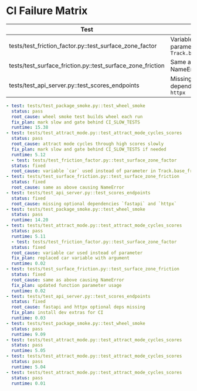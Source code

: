 # CI Failure Matrix

| Test | Root Cause | Status | PR |
|------|------------|--------|----|
| tests/test_friction_factor.py::test_surface_zone_factor | Variable `car` used instead of parameter in `Track.base_friction_factor` | Fixed | this PR |
| tests/test_surface_friction.py::test_surface_zone_friction | Same as above causing NameError | Fixed | this PR |
| tests/test_api_server.py::test_scores_endpoints | Missing optional dependencies `fastapi` and `httpx` | Fixed | this PR |

```yaml
- test: tests/test_package_smoke.py::test_wheel_smoke
  status: pass
  root_cause: wheel smoke test builds wheel each run
  fix_plan: mark slow and gate behind CI_SLOW_TESTS
  runtime: 15.38
- test: tests/test_attract_mode.py::test_attract_mode_cycles_scores
  status: pass
  root_cause: attract mode cycles through high scores slowly
  fix_plan: mark slow and gate behind CI_SLOW_TESTS if needed
  runtime: 5.12
  - test: tests/test_friction_factor.py::test_surface_zone_factor
  status: fixed
  root_cause: variable `car` used instead of parameter in Track.base_friction_factor
- test: tests/test_surface_friction.py::test_surface_zone_friction
  status: fixed
  root_cause: same as above causing NameError
- test: tests/test_api_server.py::test_scores_endpoints
  status: fixed
  root_cause: missing optional dependencies `fastapi` and `httpx`
- test: tests/test_package_smoke.py::test_wheel_smoke
  status: pass
  runtime: 14.20
- test: tests/test_attract_mode.py::test_attract_mode_cycles_scores
  status: pass
  runtime: 5.11
  - test: tests/test_friction_factor.py::test_surface_zone_factor
  status: fixed
  root_cause: variable car used instead of parameter
  fix_plan: replaced car variable with argument
  runtime: 0.02
- test: tests/test_surface_friction.py::test_surface_zone_friction
  status: fixed
  root_cause: same as above causing NameError
  fix_plan: updated function parameter usage
  runtime: 0.02
- test: tests/test_api_server.py::test_scores_endpoints
  status: fixed
  root_cause: fastapi and httpx optional deps missing
  fix_plan: install dev extras for CI
  runtime: 0.03
- test: tests/test_package_smoke.py::test_wheel_smoke
  status: pass
  runtime: 9.09
- test: tests/test_attract_mode.py::test_attract_mode_cycles_scores
  status: pass
  runtime: 5.05
- test: tests/test_attract_mode.py::test_attract_mode_cycles_scores
  status: pass
  runtime: 5.04
- test: tests/test_attract_mode.py::test_attract_mode_cycles_scores
  status: pass
  runtime: 0.01
```
